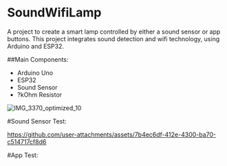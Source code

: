 # SoundWifiLamp
A project to create a smart lamp controlled by either a sound sensor or app buttons.
This project integrates sound detection and wifi technology, using Arduino and ESP32.

##Main Components:

- Arduino Uno
- ESP32
- Sound Sensor
- ?kOhm Resistor

![IMG_3370_optimized_10](https://github.com/user-attachments/assets/cc3f0af8-3255-4777-a20c-c282bab496a0)

#Sound Sensor Test:

https://github.com/user-attachments/assets/7b4ec6df-412e-4300-ba70-c514717cf8d6

#App Test:
